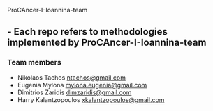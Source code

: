 ProCAncer-I-Ioannina-team
## - Each repo refers to methodologies implemented by ProCAncer-I-Ioannina-team <br/>
### Team members <br/>
- Nikolaos Tachos      ntachos@gmail.com
- Eugenia Mylona       mylona.eugenia@gmail.com
- Dimitrios Zaridis    dimzaridis@gmail.com
- Harry Kalantzopoulos xkalantzopoulos@gmail.com 

<!---
ProCAncer-I-Ioannina-team/ProCAncer-I-Ioannina-team is a ✨ special ✨ repository because its `README.md` (this file) appears on your GitHub profile.
You can click the Preview link to take a look at your changes.
--->
